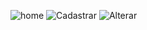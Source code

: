 ![home](https://github.com/user-attachments/assets/470eebbc-6c51-407f-a5f2-35c5fff4e32c)
![Cadastrar](https://github.com/user-attachments/assets/efcd23d2-31a6-46d4-a541-2fdd8649dedc)
![Alterar](https://github.com/user-attachments/assets/2b844c88-6fa8-4d26-923e-b49d54414eed)
